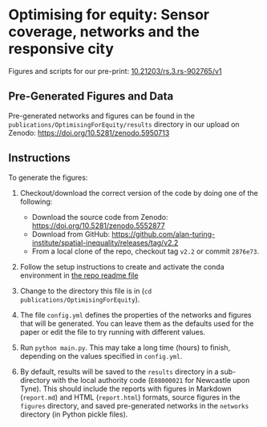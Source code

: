 # Optimising for equity: Sensor coverage, networks and the responsive city

Figures and scripts for our pre-print: [10.21203/rs.3.rs-902765/v1](https://doi.org/10.21203/rs.3.rs-902765/v1)

## Pre-Generated Figures and Data

Pre-generated networks and figures can be found in the `publications/OptimisingForEquity/results` directory in our upload on Zenodo:
https://doi.org/10.5281/zenodo.5950713


## Instructions

To generate the figures:

1. Checkout/download the correct version of the code by doing one of the following:
   - Download the source code from Zenodo: https://doi.org/10.5281/zenodo.5552877
   - Download from GitHub: https://github.com/alan-turing-institute/spatial-inequality/releases/tag/v2.2
   - From a local clone of the repo, checkout tag `v2.2` or commit `2876e73`.

2. Follow the setup instructions to create and activate the conda environment in [the repo readme file](../../README.md])

3. Change to the directory this file is in (`cd publications/OptimisingForEquity`).

4. The file `config.yml` defines the properties of the networks and figures that will be generated. You can leave them as the defaults used for the paper or edit the file to try running with different values.

5. Run `python main.py`. This may take a long time (hours) to finish, depending on the values specified in `config.yml`.

6. By default, results will be saved to the `results` directory in a sub-directory with the local authority code (`E08000021` for Newcastle upon Tyne). This should include the reports with figures in Markdown (`report.md`) and HTML (`report.html`) formats, source figures in the `figures` directory, and saved pre-generated networks in the `networks` directory (in Python pickle files).

